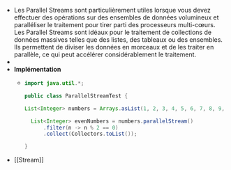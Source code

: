 - Les Parallel Streams sont particulièrement utiles lorsque vous devez effectuer des opérations sur des ensembles de données volumineux et paralléliser le traitement pour tirer parti des processeurs multi-cœurs.
  Les Parallel Streams sont idéaux pour le traitement de collections de données massives telles que des listes, des tableaux ou des ensembles. Ils permettent de diviser les données en morceaux et de les traiter en parallèle, ce qui peut accélérer considérablement le traitement.
-
- **Implémentation**
	- ```java
	  import java.util.*;
	  
	  public class ParallelStreamTest {
	  
	  List<Integer> numbers = Arrays.asList(1, 2, 3, 4, 5, 6, 7, 8, 9, 10);
	  
	    List<Integer> evenNumbers = numbers.parallelStream()
	        .filter(n -> n % 2 == 0)
	        .collect(Collectors.toList());
	  
	  }
	  ```
- [[Stream]]